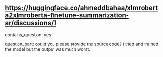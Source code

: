 ## https://huggingface.co/ahmeddbahaa/xlmroberta2xlmroberta-finetune-summarization-ar/discussions/1

contains_question: yes

question_part: could you please provide the source code? I  tried and trained the model but the output was much worst.